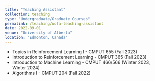 ```yaml
---
title: "Teaching Assistant"
collection: teaching
type: "Undergraduate/Graduate Courses"
permalink: /teaching/uofa-teaching-assistant
date: 2022-09-01
venue: "University of Alberta"
location: "Edmonton, Canada"
---
```


- Topics in Reinforcement Learning I - CMPUT 655 (Fall 2023)
- Introduction to Reinforcement Learning - CMPUT 365 (Fall 2023)
- Introduction to Machine Learning - CMPUT 466/566 (Winter 2023, Winter 2024)
- Algorithms I - CMPUT 204 (Fall 2022)